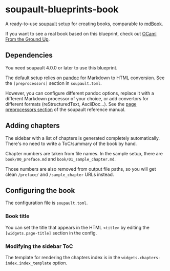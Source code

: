 # soupault-blueprints-book

A ready-to-use [soupault](https://soupault.app) setup for creating books,
comparable to [mdBook](https://rust-lang.github.io/mdBook/).

If you want to see a real book based on this blueprint, check out
[OCaml From the Ground Up](https://ocamlbook.org).

## Dependencies

You need soupault 4.0.0 or later to use this blueprint.

The default setup relies on [pandoc](https://pandoc.org) for Markdown to HTML conversion.
See the `[preprocessors]` section in `soupault.toml`.

However, you can configure different pandoc options, replace it with a different Markdown
processor of your choice, or add convertors for different formats (reStructuredText, AsciiDoc...).
See the [page preprocessors section](https://soupault.app/reference-manual/#page-preprocessors)
of the soupault reference manual.

## Adding chapters

The sidebar with a list of chapters is generated completely automatically.
There's no need to write a ToC/summary of the book by hand.

Chapter numbers are taken from file names. In the sample setup,
there are `book/00_preface.md` and `book/01_sample_chapter.md`.

Those numbers are also removed from output file paths,
so you will get clean `/preface/` and `/sample_chapter` URLs instead.

## Configuring the book

The configuration file is `soupault.toml`.

### Book title

You can set the title that appears in the HTML `<title>` by editing the `[widgets.page-title]`
section in the config.

### Modifying the sidebar ToC

The template for rendering the chapters index is in the `widgets.chapters-index.index_template` option.

